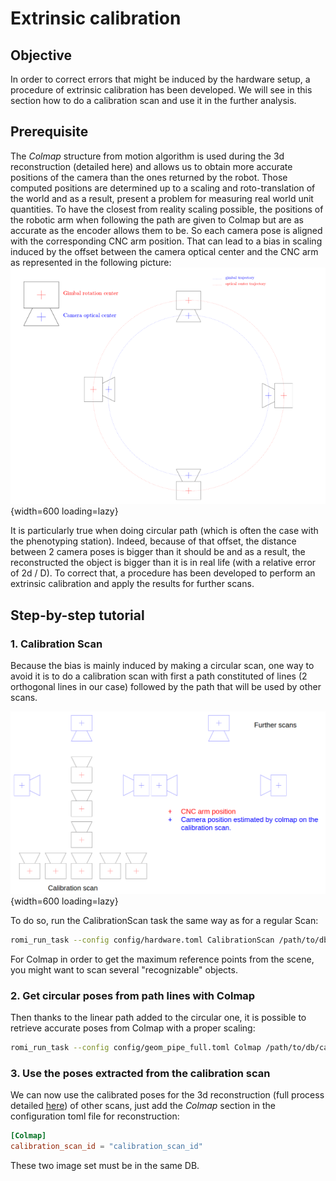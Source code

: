 Extrinsic calibration
=================

## Objective
In order to correct errors that might be induced by the hardware setup, a procedure of extrinsic calibration has been 
developed. We will see in this section how to do a calibration scan and use it in the further analysis.


## Prerequisite
The *Colmap* structure from motion algorithm is used during the 3d reconstruction (detailed here) and allows us to obtain more accurate positions of the camera than the ones returned by the robot. 
Those computed positions are determined up to a scaling and roto-translation of the world and as a result, present a problem for measuring real world unit quantities. 
To have the closest from reality scaling possible, the positions of the robotic arm when following the path are given to Colmap but are as accurate as the encoder allows them to be. 
So each camera pose is aligned with the corresponding CNC arm position. 
That can lead to a bias in scaling induced by the offset between the camera optical center and the CNC arm as represented in the following picture:    
![Offset between camera and robotic arm](../../assets/images/calibration_camera_offset.png){width=600 loading=lazy} 

It is particularly true when doing circular path (which is often the case with the phenotyping station). 
Indeed, because of that offset, the distance between 2 camera poses is bigger than it should be and as a result, the reconstructed the object is bigger than it is in real life (with a relative error of 2d / D). 
To correct that, a procedure has been developed to perform an extrinsic calibration and apply the results for further scans.

## Step-by-step tutorial

### 1. Calibration Scan
Because the bias is mainly induced by making a circular scan, one way to avoid it is to do a calibration scan with first a path constituted of lines (2 orthogonal lines in our case) followed by the path that will be used by other scans.  

![Calibration scan diagram](../../assets/images/calibration_scan_figure.png){width=600 loading=lazy} 

To do so, run the CalibrationScan task the same way as for a regular Scan:  
```bash
romi_run_task --config config/hardware.toml CalibrationScan /path/to/db/calibration_scan_id/
```
For Colmap in order to get the maximum reference points from the scene, you might want to scan several "recognizable" objects.

### 2. Get circular poses from path lines with Colmap  
Then thanks to the linear path added to the circular one, it is possible to retrieve accurate poses from Colmap with a proper scaling:

```bash
romi_run_task --config config/geom_pipe_full.toml Colmap /path/to/db/calibration_scan_id/
```

### 3. Use the poses extracted from the calibration scan
We can now use the calibrated poses for the 3d reconstruction (full process detailed [here](reconstruct_scan.md)) of other scans, just add the *Colmap* section in the configuration toml file for reconstruction:

```toml
[Colmap]
calibration_scan_id = "calibration_scan_id"
```
These two image set must be in the same DB.